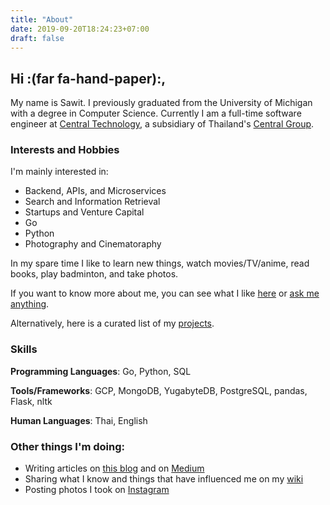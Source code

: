 ```yaml
---
title: "About"
date: 2019-09-20T18:24:23+07:00
draft: false
---
```


## Hi :(far fa-hand-paper):,

My name is Sawit. I previously graduated from the University of Michigan with a degree in Computer Science. Currently I am a full-time software engineer at [Central Technology](htttps://centr.tech), a subsidiary of Thailand's [Central Group](centralgroup.com).

### Interests and Hobbies

I'm mainly interested in:

- Backend, APIs, and Microservices
- Search and Information Retrieval
- Startups and Venture Capital
- Go
- Python
- Photography and Cinematoraphy

In my spare time I like to learn new things, watch movies/TV/anime, read books, play badminton, and take photos.

If you want to know more about me, you can see what I like [here](/lists) or [ask me anything](https://github.com/tansawit/ama). 

Alternatively, here is a curated list of my [projects](/projects).

### Skills

**Programming Languages**: Go, Python, SQL

**Tools/Frameworks**: GCP, MongoDB, YugabyteDB, PostgreSQL, pandas, Flask, nltk

**Human Languages**: Thai, English

### Other things I'm doing:

- Writing articles on [this blog](/posts) and on [Medium](https://medium.com/@tansawit)
- Sharing what I know and things that have influenced me on my [wiki](https://notes.tansawit.me)
- Posting photos I took on [Instagram](https://instagram.com/tansawit)
